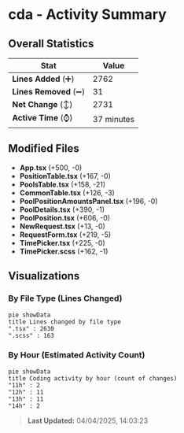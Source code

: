 # cda - Activity Summary 

## Overall Statistics

| Stat                   | Value                                                             |
| ---------------------- | ----------------------------------------------------------------- |
| **Lines Added** (➕)   | 2762                                          |
| **Lines Removed** (➖) | 31                                        |
| **Net Change** (↕)    | 2731                |
| **Active Time** (⌚)   | 37 minutes |


## Modified Files
- **App.tsx** (+500, -0)
- **PositionTable.tsx** (+167, -0)
- **PoolsTable.tsx** (+158, -21)
- **CommonTable.tsx** (+126, -3)
- **PoolPositionAmountsPanel.tsx** (+196, -0)
- **PoolDetails.tsx** (+390, -1)
- **PoolPosition.tsx** (+606, -0)
- **NewRequest.tsx** (+13, -0)
- **RequestForm.tsx** (+219, -5)
- **TimePicker.tsx** (+225, -0)
- **TimePicker.scss** (+162, -1)

## Visualizations

### By File Type (Lines Changed)

```mermaid
pie showData
title Lines changed by file type
".tsx" : 2630
".scss" : 163
```

### By Hour (Estimated Activity Count)

```mermaid
pie showData
title Coding activity by hour (count of changes)
"11h" : 2
"12h" : 11
"13h" : 11
"14h" : 2
```


> **Last Updated:** 04/04/2025, 14:03:23